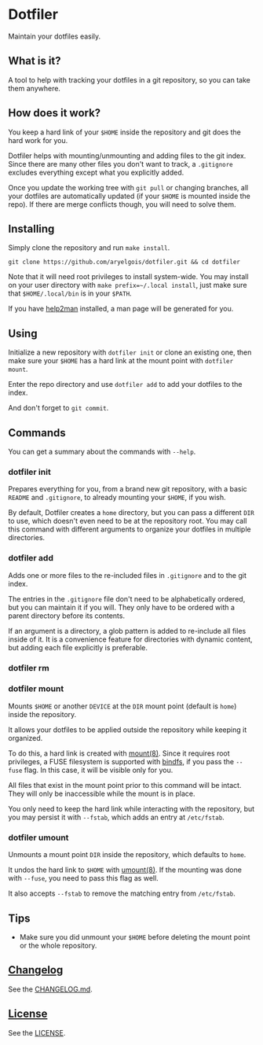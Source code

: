 # Dotfiler

Maintain your dotfiles easily.


## What is it?

A tool to help with tracking your dotfiles
in a git repository,
so you can take them anywhere.


## How does it work?

You keep a hard link of your `$HOME`
inside the repository
and git does the hard work for you.

Dotfiler helps with mounting/unmounting
and adding files to the git index.
Since there are many other files
you don't want to track,
a `.gitignore` excludes everything
except what you explicitly added.

Once you update the working tree
with `git pull` or changing branches,
all your dotfiles are automatically updated
(if your `$HOME` is mounted inside the repo).
If there are merge conflicts though,
you will need to solve them.


## Installing

Simply clone the repository and run `make install`.

    git clone https://github.com/aryelgois/dotfiler.git && cd dotfiler

Note that
it will need root privileges
to install system-wide.
You may install on your user directory
with `make prefix=~/.local install`,
just make sure that
`$HOME/.local/bin` is in your `$PATH`.

If you have [help2man] installed,
a man page will be generated for you.


## Using

Initialize a new repository with `dotfiler init`
or clone an existing one,
then make sure your `$HOME` has a hard link
at the mount point
with `dotfiler mount`.

Enter the repo directory
and use `dotfiler add` to add your dotfiles
to the index.

And don't forget to `git commit`.


## Commands

You can get a summary
about the commands
with `--help`.

### dotfiler init

Prepares everything for you,
from a brand new git repository,
with a basic `README` and `.gitignore`,
to already mounting your `$HOME`,
if you wish.

By default,
Dotfiler creates a `home` directory,
but you can pass a different `DIR` to use,
which doesn't even need to be at the repository root.
You may call this command
with different arguments
to organize your dotfiles
in multiple directories.

### dotfiler add

Adds one or more files
to the re-included files in `.gitignore`
and to the git index.

The entries in the `.gitignore` file
don't need to be alphabetically ordered,
but you can maintain it if you will.
They only have to be ordered with
a parent directory before its contents.

If an argument is a directory,
a glob pattern is added
to re-include all files
inside of it.
It is a convenience feature
for directories with dynamic content,
but adding each file explicitly
is preferable.

### dotfiler rm

### dotfiler mount

Mounts `$HOME`
or another `DEVICE`
at the `DIR` mount point
(default is `home`)
inside the repository.

It allows your dotfiles
to be applied
outside the repository
while keeping it organized.

To do this,
a hard link is created
with [mount(8)].
Since it requires root privileges,
a FUSE filesystem is supported
with [bindfs],
if you pass
the `--fuse` flag.
In this case,
it will be visible
only for you.

All files that exist in the mount point
prior to this command
will be intact.
They will only be inaccessible
while the mount is in place.

You only need to keep the hard link
while interacting with the repository,
but you may persist it
with `--fstab`,
which adds an entry at `/etc/fstab`.

### dotfiler umount

Unmounts a mount point `DIR`
inside the repository,
which defaults to `home`.

It undos the hard link to `$HOME`
with [umount(8)].
If the mounting was done with `--fuse`,
you need to pass this flag as well.

It also accepts `--fstab`
to remove the matching entry
from `/etc/fstab`.


## Tips

- Make sure you did unmount your `$HOME`
  before deleting the mount point
  or the whole repository.


## [Changelog]

See the [CHANGELOG.md][changelog].


## [License]

See the [LICENSE].


[changelog]: CHANGELOG.md
[license]: LICENSE

[bindfs]: https://bindfs.org
[help2man]: https://www.gnu.org/software/help2man

[mount(8)]: https://linux.die.net/man/8/mount
[umount(8)]: https://linux.die.net/man/8/umount
